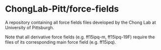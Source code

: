 # ChongLab-Pitt/force-fields

A repository containing all force fields files developed by the Chong Lab at University of Pittsburgh.

Note that all derivative force fields (e.g. ff15ipq-m, ff15ipq-19F) require the files of its corresponding main force field (e.g. ff15ipq).